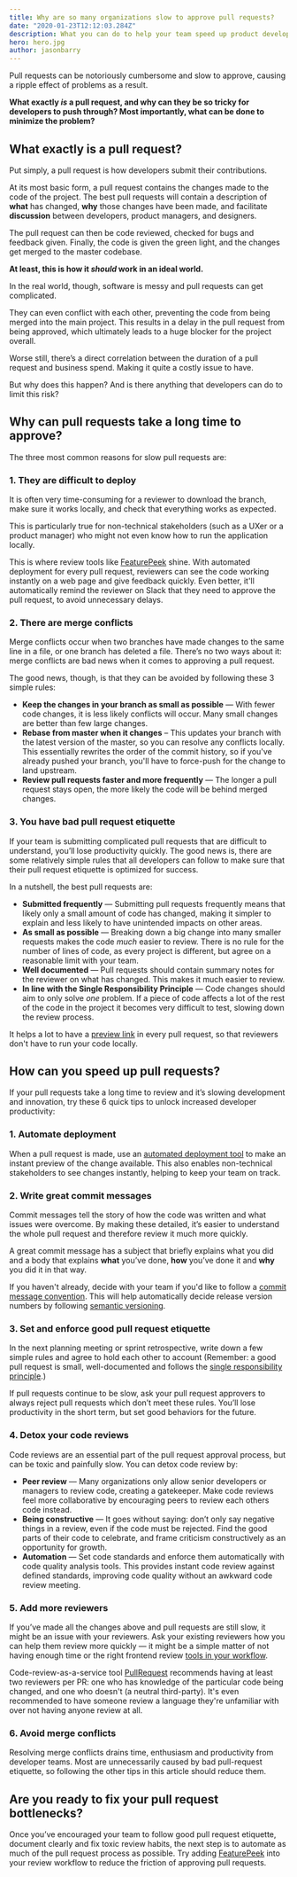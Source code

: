 ```yaml
---
title: Why are so many organizations slow to approve pull requests?
date: "2020-01-23T12:12:03.284Z"
description: What you can do to help your team speed up product development
hero: hero.jpg
author: jasonbarry
---
```


Pull requests can be notoriously cumbersome and slow to approve, causing a ripple effect of problems as a result. 

**What exactly _is_ a pull request, and why can they be so tricky for developers to push through? Most importantly, what can be done to minimize the problem?**

## What exactly is a pull request?

Put simply, a pull request is how developers submit their contributions. 

At its most basic form, a pull request contains the changes made to the code of the project. The best pull requests will contain a description of **what** has changed, **why** those changes have been made, and facilitate **discussion** between developers, product managers, and designers. 

The pull request can then be code reviewed, checked for bugs and feedback given. Finally, the code is given the green light, and the changes get merged to the master codebase.

**At least, this is how it _should_ work in an ideal world.**

In the real world, though, software is messy and pull requests can get complicated. 

They can even conflict with each other, preventing the code from being merged into the main project. This results in a delay in the pull request from being approved, which ultimately leads to a huge blocker for the project overall. 

Worse still, there’s a direct correlation between the duration of a pull request and business spend. Making it quite a costly issue to have. 

But why does this happen? And is there anything that developers can do to limit this risk? 


## Why can pull requests take a long time to approve?

The three most common reasons for slow pull requests are: 

### 1. They are difficult to deploy

It is often very time-consuming for a reviewer to download the branch, make sure it works locally, and check that everything works as expected.

This is particularly true for non-technical stakeholders (such as a UXer or a product manager) who might not even know how to run the application locally.

This is where review tools like [FeaturePeek](https://featurepeek.com) shine. With automated deployment for every pull request, reviewers can see the code working instantly on a web page and give feedback quickly. Even better, it'll automatically remind the reviewer on Slack that they need to approve the pull request, to avoid unnecessary delays.


### 2. There are merge conflicts

Merge conflicts occur when two branches have made changes to the same line in a file, or one branch has deleted a file. There’s no two ways about it: merge conflicts are bad news when it comes to approving a pull request. 

The good news, though, is that they can be avoided by following these 3 simple rules:

*   **Keep the changes in your branch as small as possible** — With fewer code changes, it is less likely conflicts will occur. Many small changes are better than few large changes.
*   **Rebase from master when it changes** – This updates your branch with the latest version of the master, so you can resolve any conflicts locally. This essentially rewrites the order of the commit history, so if you've already pushed your branch, you'll have to force-push for the change to land upstream.
*   **Review pull requests faster and more frequently** — The longer a pull request stays open, the more likely the code will be behind merged changes.

### 3. You have bad pull request etiquette

If your team is submitting complicated pull requests that are difficult to understand, you’ll lose productivity quickly. The good news is, there are some relatively simple rules that all developers can follow to make sure that their pull request etiquette is optimized for success.

In a nutshell, the best pull requests are:

*  **Submitted frequently** — Submitting pull requests frequently means that likely only a small amount of code has changed, making it simpler to explain and less likely to have unintended impacts on other areas. 
*  **As small as possible** — Breaking down a big change into many smaller requests makes the code _much_ easier to review. There is no rule for the number of lines of code, as every project is different, but agree on a reasonable limit with your team.
*  **Well documented** — Pull requests should contain summary notes for the reviewer on what has changed. This makes it much easier to review. 
*  **In line with the Single Responsibility Principle** — Code changes should aim to only solve _one_ problem. If a piece of code affects a lot of the rest of the code in the project it becomes very difficult to test, slowing down the review process.

It helps a lot to have a [preview link](https://featurepeek.com) in every pull request, so that reviewers don't have to run your code locally.

## How can you speed up pull requests?

If your pull requests take a long time to review and it’s slowing development and innovation, try these 6 quick tips to unlock increased developer productivity:

### 1. Automate deployment

When a pull request is made, use an [automated deployment tool](https://featurepeek.com) to make an instant preview of the change available.  This also enables non-technical stakeholders to see changes instantly, helping to keep your team on track.

### 2. Write great commit messages

Commit messages tell the story of how the code was written and what issues were overcome. By making these detailed, it’s easier to understand the whole pull request and therefore review it much more quickly. 

A great commit message has a subject that briefly explains what you did and a body that explains **what** you’ve done, **how** you’ve done it and **why** you did it in that way.

If you haven't already, decide with your team if you'd like to follow a [commit message convention](https://www.conventionalcommits.org/en/v1.0.0/). This will help automatically decide release version numbers by following [semantic versioning](https://semver.org).

### 3. Set and enforce good pull request etiquette

In the next planning meeting or sprint retrospective, write down a few simple rules and agree to hold each other to account (Remember: a good pull request is small, well-documented and follows the [single responsibility principle](https://en.wikipedia.org/wiki/Single_responsibility_principle).) 

If pull requests continue to be slow, ask your pull request approvers to always reject pull requests which don’t meet these rules. You’ll lose productivity in the short term, but set good behaviors for the future.

### 4. Detox your code reviews

Code reviews are an essential part of the pull request approval process, but can be toxic and painfully slow. You can detox code review by:

*   **Peer review** — Many organizations only allow senior developers or managers to review code, creating a gatekeeper. Make code reviews feel more collaborative by encouraging peers to review each others code instead.
*   **Being constructive** — It goes without saying: don’t only say negative things in a review, even if the code must be rejected. Find the good parts of their code to celebrate, and frame criticism constructively as an opportunity for growth.
*   **Automation** — Set code standards and enforce them automatically with code quality analysis tools. This provides instant code review against defined standards, improving code quality without an awkward code review meeting.

### 5. Add more reviewers

If you’ve made all the changes above and pull requests are still slow, it might be an issue with your reviewers. Ask your existing reviewers how you can help them review more quickly — it might be a simple matter of not having enough time or the right frontend review [tools in your workflow](https://featurepeek.com/). 

Code-review-as-a-service tool [PullRequest](https://www.pullrequest.com) recommends having at least two reviewers per PR: one who has knowledge of the particular code being changed, and one who doesn't (a neutral third-party). It's even recommended to have someone review a language they're unfamiliar with over not having anyone review at all.

### 6. Avoid merge conflicts

Resolving merge conflicts drains time, enthusiasm and productivity from developer teams. Most are unnecessarily caused by bad pull-request etiquette, so following the other tips in this article should reduce them.  


## Are you ready to fix your pull request bottlenecks? 

Once you’ve encouraged your team to follow good pull request etiquette, document clearly and fix toxic review habits, the next step is to automate as much of the pull request process as possible. Try adding [FeaturePeek](https://featurepeek.com/) into your review workflow to reduce the friction of approving pull requests. 
